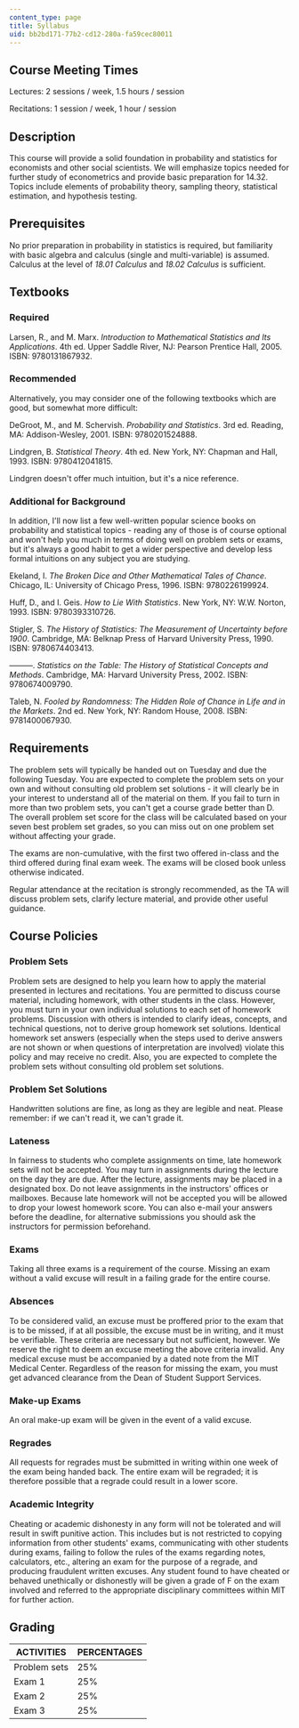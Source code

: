 ```yaml
---
content_type: page
title: Syllabus
uid: bb2bd171-77b2-cd12-280a-fa59cec80011
---
```


Course Meeting Times
--------------------

Lectures: 2 sessions / week, 1.5 hours / session

Recitations: 1 session / week, 1 hour / session

Description
-----------

This course will provide a solid foundation in probability and statistics for economists and other social scientists. We will emphasize topics needed for further study of econometrics and provide basic preparation for 14.32. Topics include elements of probability theory, sampling theory, statistical estimation, and hypothesis testing.

Prerequisites
-------------

No prior preparation in probability in statistics is required, but familiarity with basic algebra and calculus (single and multi-variable) is assumed. Calculus at the level of _18.01 Calculus_ and _18.02 Calculus_ is sufficient.

Textbooks
---------

### Required

Larsen, R., and M. Marx. _Introduction to Mathematical Statistics and Its Applications_. 4th ed. Upper Saddle River, NJ: Pearson Prentice Hall, 2005. ISBN: 9780131867932.

### Recommended

Alternatively, you may consider one of the following textbooks which are good, but somewhat more difficult:

DeGroot, M., and M. Schervish. _Probability and Statistics_. 3rd ed. Reading, MA: Addison-Wesley, 2001. ISBN: 9780201524888.

Lindgren, B. _Statistical Theory_. 4th ed. New York, NY: Chapman and Hall, 1993. ISBN: 9780412041815.

Lindgren doesn't offer much intuition, but it's a nice reference.

### Additional for Background

In addition, I'll now list a few well-written popular science books on probability and statistical topics - reading any of those is of course optional and won't help you much in terms of doing well on problem sets or exams, but it's always a good habit to get a wider perspective and develop less formal intuitions on any subject you are studying.

Ekeland, I. _The Broken Dice and Other Mathematical Tales of Chance_. Chicago, IL: University of Chicago Press, 1996. ISBN: 9780226199924.

Huff, D., and I. Geis. _How to Lie With Statistics_. New York, NY: W.W. Norton, 1993. ISBN: 9780393310726.

Stigler, S. _The History of Statistics: The Measurement of Uncertainty before 1900_. Cambridge, MA: Belknap Press of Harvard University Press, 1990. ISBN: 9780674403413.

———. _Statistics on the Table: The History of Statistical Concepts and Methods_. Cambridge, MA: Harvard University Press, 2002. ISBN: 9780674009790.

Taleb, N. _Fooled by Randomness: The Hidden Role of Chance in Life and in the Markets_. 2nd ed. New York, NY: Random House, 2008. ISBN: 9781400067930.

Requirements
------------

The problem sets will typically be handed out on Tuesday and due the following Tuesday. You are expected to complete the problem sets on your own and without consulting old problem set solutions - it will clearly be in your interest to understand all of the material on them. If you fail to turn in more than two problem sets, you can't get a course grade better than D. The overall problem set score for the class will be calculated based on your seven best problem set grades, so you can miss out on one problem set without affecting your grade.

The exams are non-cumulative, with the first two offered in-class and the third offered during final exam week. The exams will be closed book unless otherwise indicated.

Regular attendance at the recitation is strongly recommended, as the TA will discuss problem sets, clarify lecture material, and provide other useful guidance.

Course Policies
---------------

### Problem Sets

Problem sets are designed to help you learn how to apply the material presented in lectures and recitations. You are permitted to discuss course material, including homework, with other students in the class. However, you must turn in your own individual solutions to each set of homework problems. Discussion with others is intended to clarify ideas, concepts, and technical questions, not to derive group homework set solutions. Identical homework set answers (especially when the steps used to derive answers are not shown or when questions of interpretation are involved) violate this policy and may receive no credit. Also, you are expected to complete the problem sets without consulting old problem set solutions.

### Problem Set Solutions

Handwritten solutions are fine, as long as they are legible and neat. Please remember: if we can't read it, we can't grade it.

### Lateness

In fairness to students who complete assignments on time, late homework sets will not be accepted. You may turn in assignments during the lecture on the day they are due. After the lecture, assignments may be placed in a designated box. Do not leave assignments in the instructors' offices or mailboxes. Because late homework will not be accepted you will be allowed to drop your lowest homework score. You can also e-mail your answers before the deadline, for alternative submissions you should ask the instructors for permission beforehand.

### Exams

Taking all three exams is a requirement of the course. Missing an exam without a valid excuse will result in a failing grade for the entire course.

### Absences

To be considered valid, an excuse must be proffered prior to the exam that is to be missed, if at all possible, the excuse must be in writing, and it must be verifiable. These criteria are necessary but not sufficient, however. We reserve the right to deem an excuse meeting the above criteria invalid. Any medical excuse must be accompanied by a dated note from the MIT Medical Center. Regardless of the reason for missing the exam, you must get advanced clearance from the Dean of Student Support Services.

### Make-up Exams

An oral make-up exam will be given in the event of a valid excuse.

### Regrades

All requests for regrades must be submitted in writing within one week of the exam being handed back. The entire exam will be regraded; it is therefore possible that a regrade could result in a lower score.

### Academic Integrity

Cheating or academic dishonesty in any form will not be tolerated and will result in swift punitive action. This includes but is not restricted to copying information from other students' exams, communicating with other students during exams, failing to follow the rules of the exams regarding notes, calculators, etc., altering an exam for the purpose of a regrade, and producing fraudulent written excuses. Any student found to have cheated or behaved unethically or dishonestly will be given a grade of F on the exam involved and referred to the appropriate disciplinary committees within MIT for further action.

Grading
-------

| ACTIVITIES | PERCENTAGES |
| --- | --- |
| Problem sets | 25% |
| Exam 1 | 25% |
| Exam 2 | 25% |
| Exam 3 | 25%